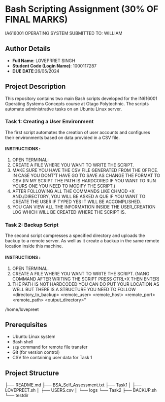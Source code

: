 # Bash Scripting Assignment (30% OF FINAL MARKS)
IA616001 OPERATING SYSTEM
SUBMITTED TO: WILLIAM

## Author Details
- **Full Name**: LOVEPRRET SINGH
- **Student Code (Login Name)**: 1000117287
- **DUE DATE**:26/05/2024

## Project Description
This repository contains two main Bash scripts developed for the IN616001 Operating Systems Concepts course at Otago Polytechnic. The scripts automate administrative tasks on an Ubuntu Linux server.

### Task 1: Creating a User Environment
The first script automates the creation of user accounts and configures their environments based on data provided in a CSV file.

#### INSTRUCTIONS :
1. OPEN TERMINAL:
2. CREATE A FILE WHERE YOU WANT TO WRITE THE SCRIPT.
3. MAKE SURE YOU HAVE THE CSV FILE GENERATED FROM THE OFFICE. IN CASE YOU DONT'T HAVE GO TO SAVE AS CHANGE THE FORMAT TO CSV
(IN MY SCRIPT THE PATH IS HARDCORED IF YOU WANT TO RUN YOURS ONE YOU NEED TO MODIFY THE SCRIPT.)
4. AFTER FOLLOWING ALL THE COMMANDS LIKE CHMOD +X AND./DIRECTORY, YOU WILL BE ASKED A QUE IF YOU WANT TO CREATE THE USER IF TYPED YES IT WILL BE ACCOMPLISHED.
5. YOU CAN VIEW ALL THE INFORMATION INSIDE THE USER_CREATION LOG WHICH WILL BE CREATED WHERE THE SCRIPT IS.

### Task 2: Backup Script
The second script compresses a specified directory and uploads the backup to a remote server. As well as it create a backup in the same remote location inside this machine.

#### INSTRUCTIONS :
1. OPEN TERMINAL.
2. CREATE A FILE WHERE YOU WANT TO WRITE THE SCRIPT. (NANO COMMAND AFTER WRITING THE SCRIPT PRESS CTRL+X THEN ENTER)
3. THE PATH IS NOT HARDCODED YOU CAN DO PUT YOUR LOCATION AS WELL BUT THERE IS A STRUCTURE YOU NEED TO FOLLOW <directory_to_backup> <remote_user> <remote_host> <remote_port> <remote_path> <output_directory>"

/home/lovepreet
## Prerequisites
- Ubuntu Linux system
- Bash shell
- `scp` command for remote file transfer
- Git (for version control)
- CSV file containing user data for Task 1

## Project Structure

├── README.md
├── BSA_Self_Assessment.txt
├── Task1
│ ├── LOVEPREET.sh
│ ├── USERS.csv
│ └── logs
└── Task2
├── BACKUP.sh
└── testdir
